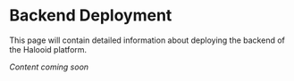 # Backend Deployment

This page will contain detailed information about deploying the backend of the Halooid platform.

*Content coming soon*
